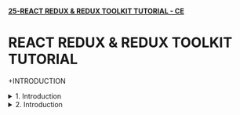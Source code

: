 #### [25-REACT REDUX & REDUX TOOLKIT TUTORIAL - CE](/courses/react/25.md)

# REACT REDUX & REDUX TOOLKIT TUTORIAL

+INTRODUCTION

<details>
  <summary>1. Introduction </summary>

# Introduction

```js

```

# #END</details>

<details>
  <summary>2. Introduction </summary>

# Introduction

```js

```

```js

```

```js

```

```js

```

```js

```

# #END</details>
